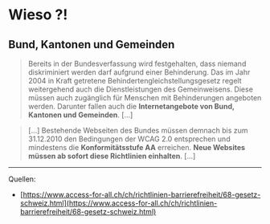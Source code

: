 # Wieso ?!
## Bund, Kantonen und Gemeinden

> Bereits in der Bundesverfassung wird festgehalten, dass niemand diskriminiert werden darf aufgrund einer Behinderung. Das im Jahr 2004 in Kraft getretene Behindertengleichstellungsgesetz regelt weitergehend auch die Dienstleistungen des Gemeinweisens. Diese müssen auch zugänglich für Menschen mit Behinderungen angeboten werden. Darunter fallen auch die **Internetangebote von Bund, Kantonen und Gemeinden**. [...]

> [...] Bestehende Webseiten des Bundes müssen demnach bis zum 31.12.2010 den Bedingungen der WCAG 2.0 entsprechen und mindestens die **Konformitätsstufe AA** erreichen. **Neue Websites müssen ab sofort diese Richtlinien einhalten**. [...]

---

Quellen:
- [https://www.access-for-all.ch/ch/richtlinien-barrierefreiheit/68-gesetz-schweiz.html](https://www.access-for-all.ch/ch/richtlinien-barrierefreiheit/68-gesetz-schweiz.html)
